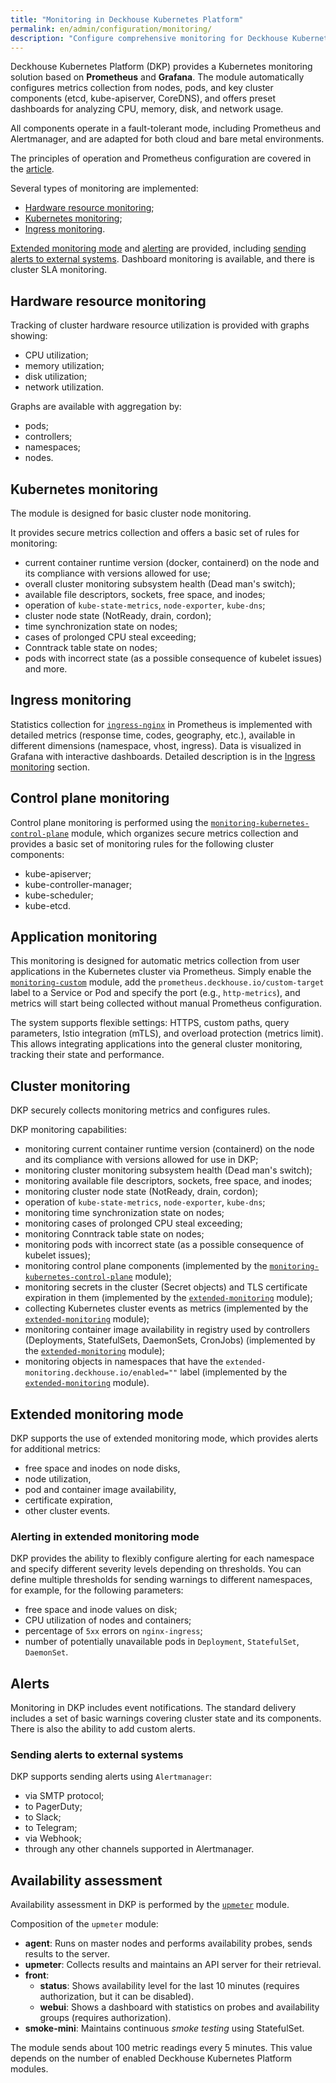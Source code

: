 ```yaml
---
title: "Monitoring in Deckhouse Kubernetes Platform"
permalink: en/admin/configuration/monitoring/
description: "Configure comprehensive monitoring for Deckhouse Kubernetes Platform with Prometheus and Grafana. Metrics collection, alerting, dashboards, and SLA monitoring for cluster health."
---
```


Deckhouse Kubernetes Platform (DKP) provides a Kubernetes monitoring solution based on **Prometheus** and **Grafana**.
The module automatically configures metrics collection from nodes, pods, and key cluster components (etcd, kube-apiserver, CoreDNS), and offers preset dashboards for analyzing CPU, memory, disk, and network usage.

All components operate in a fault-tolerant mode, including Prometheus and Alertmanager, and are adapted for both cloud and bare metal environments.

The principles of operation and Prometheus configuration are covered in the [article](./prometheus.html).

Several types of monitoring are implemented:

- [Hardware resource monitoring](#hardware-resource-monitoring);
- [Kubernetes monitoring](#kubernetes-monitoring);
- [Ingress monitoring](#ingress-monitoring).

[Extended monitoring mode](#extended-monitoring-mode) and [alerting](#alerts) are provided, including [sending alerts to external systems](#sending-alerts-to-external-systems). Dashboard monitoring is available, and there is cluster SLA monitoring.

## Hardware resource monitoring

Tracking of cluster hardware resource utilization is provided with graphs showing:

- CPU utilization;
- memory utilization;
- disk utilization;
- network utilization.

Graphs are available with aggregation by:

- pods;
- controllers;
- namespaces;
- nodes.

## Kubernetes monitoring

The module is designed for basic cluster node monitoring.

It provides secure metrics collection and offers a basic set of rules for monitoring:
- current container runtime version (docker, containerd) on the node and its compliance with versions allowed for use;
- overall cluster monitoring subsystem health (Dead man's switch);
- available file descriptors, sockets, free space, and inodes;
- operation of `kube-state-metrics`, `node-exporter`, `kube-dns`;
- cluster node state (NotReady, drain, cordon);
- time synchronization state on nodes;
- cases of prolonged CPU steal exceeding;
- Conntrack table state on nodes;
- pods with incorrect state (as a possible consequence of kubelet issues) and more.

## Ingress monitoring

Statistics collection for [`ingress-nginx`](/modules/ingress-nginx/) in Prometheus is implemented with detailed metrics (response time, codes, geography, etc.), available in different dimensions (namespace, vhost, ingress). Data is visualized in Grafana with interactive dashboards.
Detailed description is in the [Ingress monitoring](../network/ingress/alb/nginx.html#monitoring-and-statistics) section.

## Control plane monitoring

Control plane monitoring is performed using the [`monitoring-kubernetes-control-plane`](/modules/monitoring-kubernetes-control-plane/) module, which organizes secure metrics collection and provides a basic set of monitoring rules for the following cluster components:
* kube-apiserver;
* kube-controller-manager;
* kube-scheduler;
* kube-etcd.

## Application monitoring

This monitoring is designed for automatic metrics collection from user applications in the Kubernetes cluster via Prometheus. Simply enable the [`monitoring-custom`](/modules/monitoring-custom/) module, add the `prometheus.deckhouse.io/custom-target` label to a Service or Pod and specify the port (e.g., `http-metrics`), and metrics will start being collected without manual Prometheus configuration.

The system supports flexible settings: HTTPS, custom paths, query parameters, Istio integration (mTLS), and overload protection (metrics limit).
This allows integrating applications into the general cluster monitoring, tracking their state and performance.

## Cluster monitoring

DKP securely collects monitoring metrics and configures rules.

DKP monitoring capabilities:
- monitoring current container runtime version (containerd) on the node and its compliance with versions allowed for use in DKP;
- monitoring cluster monitoring subsystem health (Dead man's switch);
- monitoring available file descriptors, sockets, free space, and inodes;
- monitoring cluster node state (NotReady, drain, cordon);
- operation of `kube-state-metrics`, `node-exporter`, `kube-dns`;
- monitoring time synchronization state on nodes;
- monitoring cases of prolonged CPU steal exceeding;
- monitoring Conntrack table state on nodes;
- monitoring pods with incorrect state (as a possible consequence of kubelet issues);
- monitoring control plane components (implemented by the [`monitoring-kubernetes-control-plane`](/modules/monitoring-kubernetes-control-plane/) module);
- monitoring secrets in the cluster (Secret objects) and TLS certificate expiration in them (implemented by the [`extended-monitoring`](/modules/extended-monitoring/) module);
- collecting Kubernetes cluster events as metrics (implemented by the [`extended-monitoring`](/modules/extended-monitoring/) module);
- monitoring container image availability in registry used by controllers (Deployments, StatefulSets, DaemonSets, CronJobs) (implemented by the [`extended-monitoring`](/modules/extended-monitoring/) module);
- monitoring objects in namespaces that have the `extended-monitoring.deckhouse.io/enabled=""` label (implemented by the [`extended-monitoring`](/modules/extended-monitoring/) module).

## Extended monitoring mode

DKP supports the use of extended monitoring mode, which provides alerts for additional metrics:

- free space and inodes on node disks,
- node utilization,
- pod and container image availability,
- certificate expiration,
- other cluster events.

### Alerting in extended monitoring mode

DKP provides the ability to flexibly configure alerting for each namespace and specify different severity levels depending on thresholds. You can define multiple thresholds for sending warnings to different namespaces, for example, for the following parameters:

- free space and inode values on disk;
- CPU utilization of nodes and containers;
- percentage of `5xx` errors on `nginx-ingress`;
- number of potentially unavailable pods in `Deployment`, `StatefulSet`, `DaemonSet`.

## Alerts

Monitoring in DKP includes event notifications. The standard delivery includes a set of basic warnings covering cluster state and its components. There is also the ability to add custom alerts.

### Sending alerts to external systems

DKP supports sending alerts using `Alertmanager`:

- via SMTP protocol;
- to PagerDuty;
- to Slack;
- to Telegram;
- via Webhook;
- through any other channels supported in Alertmanager.

## Availability assessment

Availability assessment in DKP is performed by the [`upmeter`](/modules/upmeter/) module.

Composition of the `upmeter` module:

- **agent**: Runs on master nodes and performs availability probes, sends results to the server.
- **upmeter**: Collects results and maintains an API server for their retrieval.
- **front**:
  - **status**: Shows availability level for the last 10 minutes (requires authorization, but it can be disabled).
  - **webui**: Shows a dashboard with statistics on probes and availability groups (requires authorization).
- **smoke-mini**: Maintains continuous *smoke testing* using StatefulSet.

The module sends about 100 metric readings every 5 minutes. This value depends on the number of enabled Deckhouse Kubernetes Platform modules.
